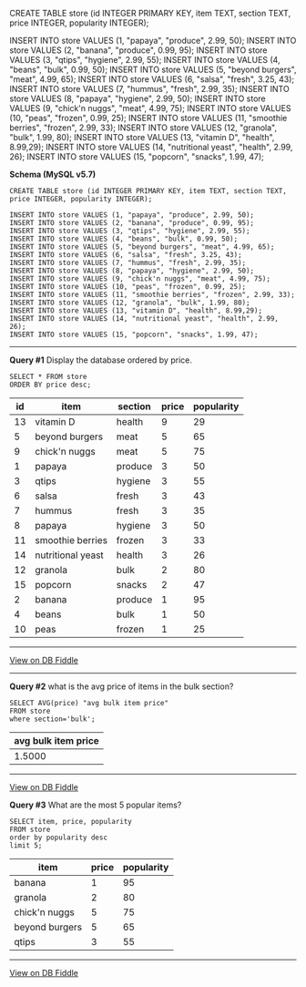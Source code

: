 CREATE TABLE store (id INTEGER PRIMARY KEY, item TEXT, section TEXT, price INTEGER, popularity INTEGER);

INSERT INTO store VALUES (1, "papaya", "produce", 2.99, 50);
INSERT INTO store VALUES (2, "banana", "produce", 0.99, 95);
INSERT INTO store VALUES (3, "qtips", "hygiene", 2.99, 55);
INSERT INTO store VALUES (4, "beans", "bulk", 0.99, 50);
INSERT INTO store VALUES (5, "beyond burgers", "meat", 4.99, 65);
INSERT INTO store VALUES (6, "salsa", "fresh", 3.25, 43);
INSERT INTO store VALUES (7, "hummus", "fresh", 2.99, 35);
INSERT INTO store VALUES (8, "papaya", "hygiene", 2.99, 50);
INSERT INTO store VALUES (9, "chick'n nuggs", "meat", 4.99, 75);
INSERT INTO store VALUES (10, "peas", "frozen", 0.99, 25);
INSERT INTO store VALUES (11, "smoothie berries", "frozen", 2.99, 33);
INSERT INTO store VALUES (12, "granola", "bulk", 1.99, 80);
INSERT INTO store VALUES (13, "vitamin D", "health", 8.99,29);
INSERT INTO store VALUES (14, "nutritional yeast", "health", 2.99, 26);
INSERT INTO store VALUES (15, "popcorn", "snacks", 1.99, 47);


**Schema (MySQL v5.7)**

    CREATE TABLE store (id INTEGER PRIMARY KEY, item TEXT, section TEXT, price INTEGER, popularity INTEGER);
    
    INSERT INTO store VALUES (1, "papaya", "produce", 2.99, 50);
    INSERT INTO store VALUES (2, "banana", "produce", 0.99, 95);
    INSERT INTO store VALUES (3, "qtips", "hygiene", 2.99, 55);
    INSERT INTO store VALUES (4, "beans", "bulk", 0.99, 50);
    INSERT INTO store VALUES (5, "beyond burgers", "meat", 4.99, 65);
    INSERT INTO store VALUES (6, "salsa", "fresh", 3.25, 43);
    INSERT INTO store VALUES (7, "hummus", "fresh", 2.99, 35);
    INSERT INTO store VALUES (8, "papaya", "hygiene", 2.99, 50);
    INSERT INTO store VALUES (9, "chick'n nuggs", "meat", 4.99, 75);
    INSERT INTO store VALUES (10, "peas", "frozen", 0.99, 25);
    INSERT INTO store VALUES (11, "smoothie berries", "frozen", 2.99, 33);
    INSERT INTO store VALUES (12, "granola", "bulk", 1.99, 80);
    INSERT INTO store VALUES (13, "vitamin D", "health", 8.99,29);
    INSERT INTO store VALUES (14, "nutritional yeast", "health", 2.99, 26);
    INSERT INTO store VALUES (15, "popcorn", "snacks", 1.99, 47);

---

**Query #1** Display the database ordered by price. 

    SELECT * FROM store
    ORDER BY price desc;

| id  | item              | section | price | popularity |
| --- | ----------------- | ------- | ----- | ---------- |
| 13  | vitamin D         | health  | 9     | 29         |
| 5   | beyond burgers    | meat    | 5     | 65         |
| 9   | chick'n nuggs     | meat    | 5     | 75         |
| 1   | papaya            | produce | 3     | 50         |
| 3   | qtips             | hygiene | 3     | 55         |
| 6   | salsa             | fresh   | 3     | 43         |
| 7   | hummus            | fresh   | 3     | 35         |
| 8   | papaya            | hygiene | 3     | 50         |
| 11  | smoothie berries  | frozen  | 3     | 33         |
| 14  | nutritional yeast | health  | 3     | 26         |
| 12  | granola           | bulk    | 2     | 80         |
| 15  | popcorn           | snacks  | 2     | 47         |
| 2   | banana            | produce | 1     | 95         |
| 4   | beans             | bulk    | 1     | 50         |
| 10  | peas              | frozen  | 1     | 25         |

---

[View on DB Fiddle](https://www.db-fiddle.com/)


---

**Query #2** what is the avg price of items in the bulk section? 

    SELECT AVG(price) "avg bulk item price"
    FROM store
    where section='bulk';

| avg bulk item price |
| ------------------- |
| 1.5000              |

---

[View on DB Fiddle](https://www.db-fiddle.com/)




**Query #3** What are the most 5 popular items? 

    SELECT item, price, popularity
    FROM store
    order by popularity desc
    limit 5;

| item           | price | popularity |
| -------------- | ----- | ---------- |
| banana         | 1     | 95         |
| granola        | 2     | 80         |
| chick'n nuggs  | 5     | 75         |
| beyond burgers | 5     | 65         |
| qtips          | 3     | 55         |

---

[View on DB Fiddle](https://www.db-fiddle.com/)
